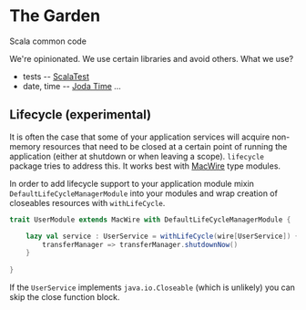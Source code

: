 The Garden
==========

Scala common code

We're opinionated. We use certain libraries and avoid others. What we use?

* tests -- [ScalaTest](http://www.scalatest.org/)
* date, time -- [Joda Time](http://www.joda.org/joda-time/)
...

Lifecycle (experimental)
------------------------

It is often the case that some of your application services will acquire non-memory resources that need to be
closed at a certain point of running the application (either at shutdown or when leaving a scope).
`lifecycle` package tries to address this.
It works best with [MacWire](https://github.com/adamw/macwire) type modules.

In order to add lifecycle support to your application module mixin `DefaultLifeCycleManagerModule` into your
modules and wrap creation of closeables resources with `withLifeCycle`.

````scala
trait UserModule extends MacWire with DefaultLifeCycleManagerModule {

    lazy val service : UserService = withLifeCycle(wire[UserService]) {
        transferManager => transferManager.shutdownNow()
    }
    
}
````

If the `UserService` implements `java.io.Closeable` (which is unlikely) you can skip the close function block.
